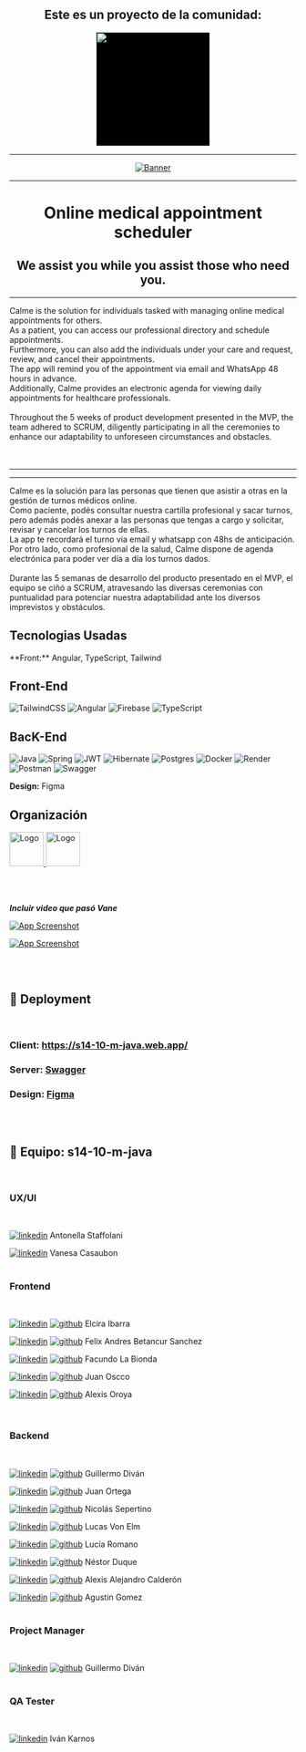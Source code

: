   <h2 align='center'>Este es un proyecto de la comunidad:</h2>
  <div align='center'><a href="https://www.nocountry.tech/" target="_blank">
      <img style='background-color:black;' src="https://encrypted-tbn0.gstatic.com/images?q=tbn:ANd9GcQsukYB3HL90LSwYv_RIR2O2OlCV8Sbkx2eNHv8nRvOu8L16FxLQ0nPzY02wQ_BJOfQZw&usqp=CAU" width="200">
    </a>
  </div>
  <hr>

  <!-- PROJECT LOGO -->
  <div align='center'>
    <a href="https://s14-10-m-java.web.app" target="_blank">
      <img src="./frontend/src/assets/icons-svg/calme-logo-azul.png" alt="Banner">
    </a>
  </div>
  <hr>
  <h1 align='center'>Online medical appointment scheduler</h1>
    <h2 align='center'><strong>We assist you while you assist those who need you.</strong></h2>
<hr>

Calme is the solution for individuals tasked with managing online medical appointments for others. <br>
As a patient, you can access our professional directory and schedule appointments. <br>
Furthermore, you can also add the individuals under your care and request, review, and cancel their appointments. <br>
The app will remind you of the appointment via email and WhatsApp 48 hours in advance. <br>
Additionally, Calme provides an electronic agenda for viewing daily appointments for healthcare professionals.
 <br> <br>
Throughout the 5 weeks of product development presented in the MVP, the team adhered to SCRUM, diligently participating in all the ceremonies to enhance our adaptability to unforeseen circumstances and obstacles.
 <br> <br> <br>
<hr> <hr>
Calme es la solución para las personas que tienen que asistir a otras en la gestión de turnos médicos online. <br>
Como paciente, podés consultar nuestra cartilla profesional y sacar turnos, pero además podés anexar a las personas que tengas a cargo y solicitar, revisar y cancelar los turnos de ellas. <br> 
La app te recordará el turno via email y whatsapp con 48hs de anticipación. <br>
Por otro lado, como profesional de la salud, Calme dispone de agenda electrónica para poder ver día a día los turnos dados.
<br><br>
Durante las 5 semanas de desarrollo del producto presentado en el MVP, el equipo se ciñó a SCRUM, atravesando las diversas ceremonias con puntualidad para potenciar nuestra adaptabilidad ante los diversos imprevistos y obstáculos.

<section id='tech-stack'>
  <h1> Tecnologias Usadas </h1>
**Front:** Angular, TypeScript, Tailwind
  <h2>Front-End</h2>

![TailwindCSS](https://img.shields.io/badge/tailwindcss-%2338B2AC.svg?style=for-the-badge&logo=tailwind-css&logoColor=white)
![Angular](https://img.shields.io/badge/angular-%23DD0031.svg?style=for-the-badge&logo=angular&logoColor=white)
![Firebase](https://img.shields.io/badge/firebase-a08021?style=for-the-badge&logo=firebase&logoColor=ffcd34)
![TypeScript](https://img.shields.io/badge/typescript-%23007ACC.svg?style=for-the-badge&logo=typescript&logoColor=white)


  <h2>BacK-End</h2>
  
![Java](https://img.shields.io/badge/java-%23ED8B00.svg?style=for-the-badge&logo=openjdk&logoColor=white)
![Spring](https://img.shields.io/badge/spring-%236DB33F.svg?style=for-the-badge&logo=spring&logoColor=white) 
![JWT](https://img.shields.io/badge/JWT-black?style=for-the-badge&logo=JSON%20web%20tokens)
![Hibernate](https://img.shields.io/badge/Hibernate-59666C?style=for-the-badge&logo=Hibernate&logoColor=white)
![Postgres](https://img.shields.io/badge/postgres-%23316192.svg?style=for-the-badge&logo=postgresql&logoColor=white) 
![Docker](https://img.shields.io/badge/docker-%230db7ed.svg?style=for-the-badge&logo=docker&logoColor=white)
![Render](https://img.shields.io/badge/Render-%46E3B7.svg?style=for-the-badge&logo=render&logoColor=white)
![Postman](https://img.shields.io/badge/Postman-FF6C37?style=for-the-badge&logo=postman&logoColor=white)
![Swagger](https://img.shields.io/badge/-Swagger-%23Clojure?style=for-the-badge&logo=swagger&logoColor=white)


**Design:** Figma
  <h2> Organización </h2>
  <a href='https://figma.com/'>
    <img src="https://cdn.jsdelivr.net/gh/devicons/devicon/icons/figma/figma-original.svg" alt="Logo" width="60" height="60">
  </a>
  <a href='https://slack.com/'>
   <img src="https://cdn.jsdelivr.net/gh/devicons/devicon/icons/slack/slack-original.svg" alt="Logo" width="60" height="60">
  </a>

<br><br>

***Incluir video que pasó Vane***

[![App Screenshot](./frontend/src/assets/img/readme-home.png)](https://s14-10-m-java.web.app)

[![App Screenshot](./frontend/src/assets/img/readme-perfil.png)](https://s14-10-m-java.web.app)

<br><br>

## 🔗 Deployment
<br>

### Client: https://s14-10-m-java.web.app/
### Server: [Swagger](https://s14-10-m-java-production.up.railway.app/swagger-ui/index.html#/)
### Design: [Figma](https://figma.com/file/5ZKP1KyKwLW4vfkJbBZolz/Proyecto?type=design&node-id=330-153&mode=design&t=KKqaD6BxMKy2RTEm-0)
<br><br>


## 🙌 Equipo: s14-10-m-java
<br>

### UX/UI
<br>

[![linkedin](./frontend/src/assets/icons-svg/linkedin-icon.svg)](https://www.linkedin.com/in/anto-staffolani/) Antonella Staffolani

[![linkedin](./frontend/src/assets/icons-svg/linkedin-icon.svg)](https://www.linkedin.com/in/vanesa-casaubon/)
Vanesa Casaubon
<br><br>

### Frontend
<br>

[![linkedin](./frontend/src/assets/icons-svg/linkedin-icon.svg)](https://www.linkedin.com/in/elcicode)
[![github](./frontend/src/assets/icons-svg/github-icon.svg)](https://github.com/elcicode) Elcira Ibarra

[![linkedin](./frontend/src/assets/icons-svg/linkedin-icon.svg)](https://www.linkedin.com/in/felix-andres-betancur-9389ab1a5/)
[![github](./frontend/src/assets/icons-svg/github-icon.svg)](https://github.com/SwatColombia) Felix Andres Betancur Sanchez

[![linkedin](./frontend/src/assets/icons-svg/linkedin-icon.svg)](https://www.linkedin.com/in/facundo-la-bionda-a31866286/)
[![github](./frontend/src/assets/icons-svg/github-icon.svg)](https://github.com/facuu142) Facundo La Bionda

[![linkedin](./frontend/src/assets/icons-svg/linkedin-icon.svg)](https://www.linkedin.com/in/juanoscco/)
[![github](./frontend/src/assets/icons-svg/github-icon.svg)](https://github.com/jcom-dev) Juan Oscco

[![linkedin](./frontend/src/assets/icons-svg/linkedin-icon.svg)](https://www.linkedin.com/in/jaobisgreat/)
[![github](./frontend/src/assets/icons-svg/github-icon.svg)](https://github.com/Alexiz0r0) Alexis Oroya

<br>

### Backend
<br>

[![linkedin](./frontend/src/assets/icons-svg/linkedin-icon.svg)](https://www.linkedin.com/in/guillermo-divan/)
[![github](./frontend/src/assets/icons-svg/github-icon.svg)](https://github.com/GuillermoDivan) Guillermo Diván

[![linkedin](./frontend/src/assets/icons-svg/linkedin-icon.svg)](https://www.linkedin.com/in/juan0rtega/)
[![github](./frontend/src/assets/icons-svg/github-icon.svg)](https://github.com/Full-Juan-Ortega) Juan Ortega

[![linkedin](./frontend/src/assets/icons-svg/linkedin-icon.svg)](https://www.linkedin.com/in/nicolassepertino/)
[![github](./frontend/src/assets/icons-svg/github-icon.svg)](https://github.com/NicoSeper89) Nicolás Sepertino

[![linkedin](./frontend/src/assets/icons-svg/linkedin-icon.svg)](https://www.linkedin.com/in/lucasvonelm/)
[![github](./frontend/src/assets/icons-svg/github-icon.svg)](https://github.com/xlucasve) Lucas Von Elm

[![linkedin](./frontend/src/assets/icons-svg/linkedin-icon.svg)](https://www.linkedin.com/in/luciarmn/)
[![github](./frontend/src/assets/icons-svg/github-icon.svg)](https://github.com/CodeLuDev) Lucía Romano

[![linkedin](./frontend/src/assets/icons-svg/linkedin-icon.svg)](https://www.linkedin.com/in/nestorduqueduque/)
[![github](./frontend/src/assets/icons-svg/github-icon.svg)](https://github.com/nestorduqueduque) Néstor Duque

[![linkedin](./frontend/src/assets/icons-svg/linkedin-icon.svg)](https://www.linkedin.com/in/alejandrodev2019/)
[![github](./frontend/src/assets/icons-svg/github-icon.svg)](https://github.com/calderonic) Alexis Alejandro Calderón

[![linkedin](./frontend/src/assets/icons-svg/linkedin-icon.svg)](https://www.linkedin.com/in/agustin-gomez-develop/)
[![github](./frontend/src/assets/icons-svg/github-icon.svg)](https://github.com/Agustingomez98) Agustin Gomez
<br><br>

### Project Manager
<br>

[![linkedin](./frontend/src/assets/icons-svg/linkedin-icon.svg)](https://www.linkedin.com/in/guillermo-divan/)
[![github](./frontend/src/assets/icons-svg/github-icon.svg)](https://github.com/GuillermoDivan) Guillermo Diván
<br><br>

### QA Tester
<br>

[![linkedin](./frontend/src/assets/icons-svg/linkedin-icon.svg)](https://www.linkedin.com/in/ivankarnos/)
 Iván Karnos
